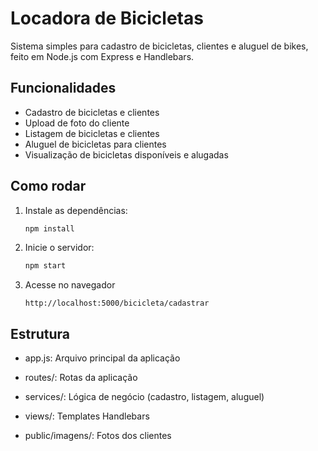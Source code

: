 # Locadora de Bicicletas

Sistema simples para cadastro de bicicletas, clientes e aluguel de bikes, feito em Node.js com Express e Handlebars.

## Funcionalidades

- Cadastro de bicicletas e clientes
- Upload de foto do cliente
- Listagem de bicicletas e clientes
- Aluguel de bicicletas para clientes
- Visualização de bicicletas disponíveis e alugadas

## Como rodar

1. Instale as dependências:

   ```sh
   npm install
   ```

2. Inicie o servidor:

    ```sh
   npm start
   ```

3. Acesse no navegador

   ```
   http://localhost:5000/bicicleta/cadastrar
   ```

## Estrutura

- app.js: Arquivo principal da aplicação

- routes/: Rotas da aplicação

- services/: Lógica de negócio (cadastro, listagem, aluguel)

- views/: Templates Handlebars

- public/imagens/: Fotos dos clientes